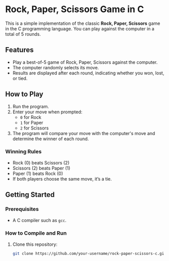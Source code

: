 # Rock, Paper, Scissors Game in C

This is a simple implementation of the classic **Rock, Paper, Scissors** game in the C programming language. You can play against the computer in a total of 5 rounds.

## Features
- Play a best-of-5 game of Rock, Paper, Scissors against the computer.
- The computer randomly selects its move.
- Results are displayed after each round, indicating whether you won, lost, or tied.

## How to Play
1. Run the program.
2. Enter your move when prompted:
   - `0` for Rock
   - `1` for Paper
   - `2` for Scissors
3. The program will compare your move with the computer's move and determine the winner of each round.

### Winning Rules
- Rock (0) beats Scissors (2)
- Scissors (2) beats Paper (1)
- Paper (1) beats Rock (0)
- If both players choose the same move, it’s a tie.

## Getting Started

### Prerequisites
- A C compiler such as `gcc`.

### How to Compile and Run
1. Clone this repository:
   ```bash
   git clone https://github.com/your-username/rock-paper-scissors-c.git
